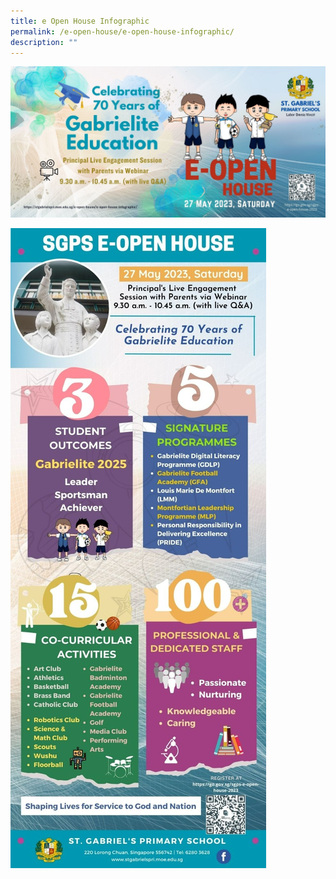 ```yaml
---
title: e Open House Infographic
permalink: /e-open-house/e-open-house-infographic/
description: ""
---
```

![](/images/2023%20sgps%20e-open%20house%20banner-poster.jpg)

![](/images/eopenhouse%20infographic.jpg)